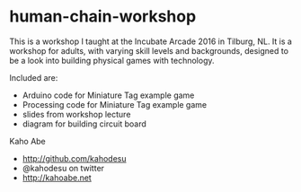 # human-chain-workshop

This is a workshop I taught at the Incubate Arcade 2016 in Tilburg, NL. 
It is a workshop for adults, with varying skill levels and backgrounds, 
designed to be a look into building physical games with technology. 

Included are: 
* Arduino code for Miniature Tag example game
* Processing code for Miniature Tag example game
* slides from workshop lecture
* diagram for building circuit board

Kaho Abe

* http://github.com/kahodesu
* @kahodesu on twitter
* http://kahoabe.net

